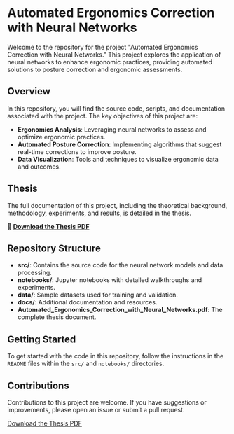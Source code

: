 # Automated Ergonomics Correction with Neural Networks

Welcome to the repository for the project "Automated Ergonomics Correction with Neural Networks." This project explores the application of neural networks to enhance ergonomic practices, providing automated solutions to posture correction and ergonomic assessments.

## Overview

In this repository, you will find the source code, scripts, and documentation associated with the project. The key objectives of this project are:

- **Ergonomics Analysis**: Leveraging neural networks to assess and optimize ergonomic practices.
- **Automated Posture Correction**: Implementing algorithms that suggest real-time corrections to improve posture.
- **Data Visualization**: Tools and techniques to visualize ergonomic data and outcomes.

## Thesis

The full documentation of this project, including the theoretical background, methodology, experiments, and results, is detailed in the thesis.

📄 **[Download the Thesis PDF](./Automated_Ergonomics_Correction_with_Neural_Networks.pdf)**

## Repository Structure

- **src/**: Contains the source code for the neural network models and data processing.
- **notebooks/**: Jupyter notebooks with detailed walkthroughs and experiments.
- **data/**: Sample datasets used for training and validation.
- **docs/**: Additional documentation and resources.
- **Automated_Ergonomics_Correction_with_Neural_Networks.pdf**: The complete thesis document.

## Getting Started

To get started with the code in this repository, follow the instructions in the `README` files within the `src/` and `notebooks/` directories.

## Contributions

Contributions to this project are welcome. If you have suggestions or improvements, please open an issue or submit a pull request.


[Download the Thesis PDF](./Automated_Ergonomics_Correction_with_Neural_Networks.pdf)
